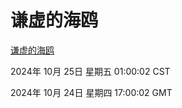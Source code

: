 # 谦虚的海鸥
[谦虚的海鸥](http://219.139.199.238:56308/qxdho/course/base/hotlink/index.php)

2024年 10月 25日 星期五 01:00:02 CST

2024年 10月 24日 星期四 17:00:02 GMT
